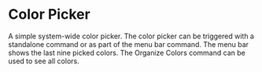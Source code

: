 # Color Picker

A simple system-wide color picker. The color picker can be triggered with a standalone command or as part of the menu bar command. The menu bar shows the last nine picked colors. The Organize Colors command can be used to see all colors.
